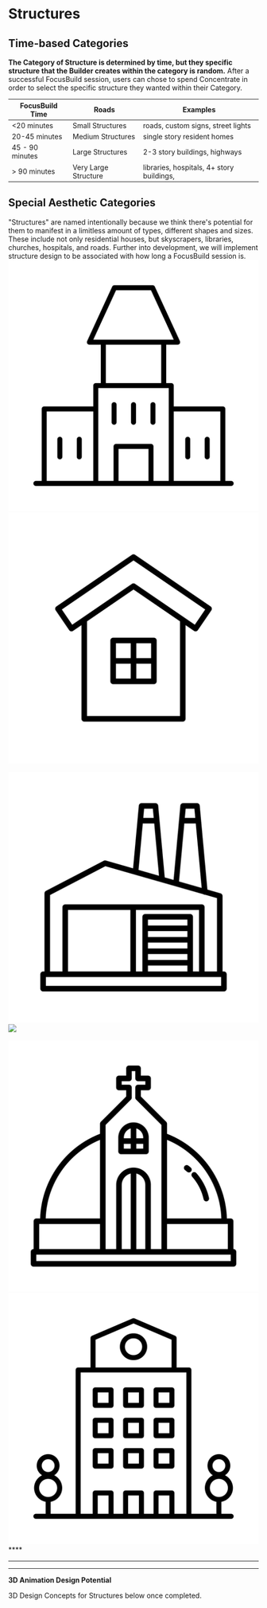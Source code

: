 # Structures

## **Time-based Categories**

&#x20;**The Category of Structure is determined by time, but they specific structure that the Builder creates within the category is  random.**  After a successful FocusBuild session, users can chose to spend Concentrate in order to select the specific structure they wanted within their Category.

| FocusBuild Time | Roads                | Examples                                  |
| --------------- | -------------------- | ----------------------------------------- |
| <20 minutes     | Small Structures     | roads, custom signs, street lights        |
| 20-45 minutes   | Medium Structures    | single story resident homes               |
| 45 - 90 minutes | Large Structures     | 2-3 story buildings, highways             |
| > 90 minutes    | Very Large Structure | libraries, hospitals, 4+ story buildings, |



## **Special Aesthetic Categories**&#x20;









"Structures" are named intentionally because we think there's potential for them to manifest in a limitless amount of types, different shapes and sizes. These include not only residential houses, but skyscrapers, libraries, churches, hospitals, and roads. Further into development, we will implement structure design to be associated with how long a FocusBuild session is.<img src="../.gitbook/assets/noun-4267809(1) (1).png" alt="" data-size="original">![](<../.gitbook/assets/noun-3222595(1) (2).png>)

![](../.gitbook/assets/noun-3222580.png)![](../.gitbook/assets/noun-3222571\(1\).png)

****![](../.gitbook/assets/noun-3222672.png)****![](<../.gitbook/assets/noun-2094541 (1).png>)****



****

****

**3D Animation Design Potential**

3D Design Concepts for Structures below once completed.&#x20;
